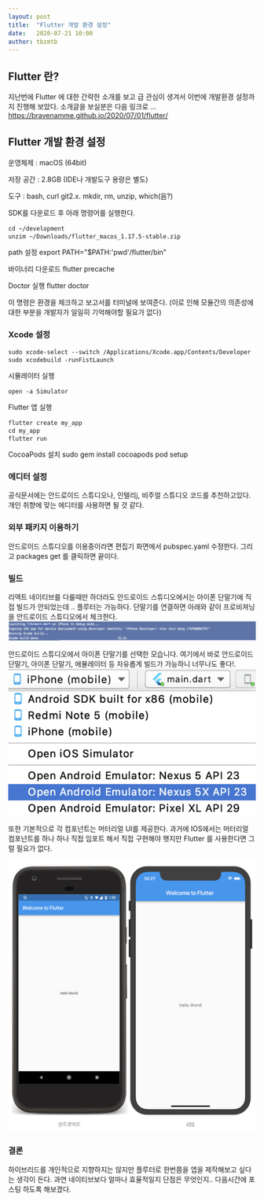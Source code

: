 ```yaml
---
layout: post
title:  "Flutter 개발 환경 설정"
date:   2020-07-21 10:00
author: tbzmtb
---
```


## Flutter 란?


지난번에 Flutter 에 대한 간략한 소개를 보고 급 관심이 생겨서 이번에 개발환경 설정까지 진행해 보았다.
소개글을 보실분은 다음 링크로 ...
<https://bravenamme.github.io/2020/07/01/flutter/>

## Flutter 개발 환경 설정

운영체제 : macOS (64bit)

저장 공간 : 2.8GB (IDE나 개발도구 용량은 별도)

도구 : bash, curl git2.x. mkdir, rm, unzip, which(음?)

SDK를 다운로드 후 아래 명령어를 실행한다.

    cd ~/development
    unzim ~/Downloads/flutter_macos_1.17.5-stable.zip

path 설정
    export PATH="$PATH:'pwd'/flutter/bin"

바이너리 다운로드
    flutter precache

Doctor 실행
    flutter doctor

이 명령은 환경을 체크하고 보고서를 터미널에 보여준다. 
(이로 인해 모듈간의 의존성에 대한 부분을 개발자가 일일히 기억해야할 필요가 없다)



### Xcode 설정

    sudo xcode-select --switch /Applications/Xcode.app/Contents/Developer
    sudo xcodebuild -runFistLaunch

시뮬레이터 실행

    open -a Simulator

Flutter 앱 실행

    flutter create my_app
    cd my_app
    flutter run

CocoaPods 설치
    sudo gem install cocoapods
    pod setup

### 에디터 설정
공식문서에는 안드로이드 스튜디오나, 인텔리j, 비주얼 스튜디오 코드를 추천하고있다.
개인 취향에 맞는 에디터를 사용하면 될 것 같다.

### 외부 패키지 이용하기
안드로이드 스튜디오를 이용중이라면 편집기 화면에서 pubspec.yaml 수정한다.
그리고 packages get 를 클릭하면 끝이다.

### 빌드
리액트 네이티브를 다룰때만 하더라도 안드로이드 스튜디오에서는 아이폰 단말기에 직접 빌드가 안되었는데 .. 플루터는 가능하다.
단말기를 연결하면 아래와 같이 프로비져닝을 안드로이드 스튜디오에서 체크한다.
![](/files/posts/20200728/1.png)


안드로이드 스튜디오에서 아이폰 단말기를 선택한 모습니다. 
여기에서 바로 안드로이드 단말기, 아이폰 단말기, 에뮬레이터 등 자유롭게 빌드가 가능하니 너무나도 좋다!.
![](/files/posts/20200728/2.png)

또한 기본적으로 각 컴포넌트는 머터리얼 UI를 제공한다.
과거에 IOS에서는 머터리얼 컴포넌트를 하나 하나 직접 임포트 해서 직접 구현해야 햇지만 Flutter 를 사용한다면 
그럴 필요가 없다.

![](/files/posts/20200728/3.png)

### 결론
하이브리드를 개인적으로 지향하지는 않지만 플루터로 한번쯤을 앱을 제작해보고 싶다는 생각이 든다.
과연 네이티브보다 얼마나 효율적일지 단점은 무엇인지.. 다음시간에 포스팅 하도록 해보겠다.


